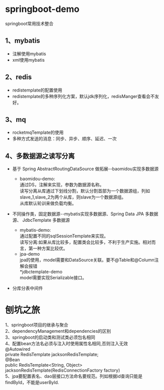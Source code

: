 # springboot-demo
springboot常用技术整合  
## 1、mybatis
* 注解使用mybatis
* xml使用mybatis  
## 2、redis
* redistemplate的配置使用
* redistemplate的多种序列化方案，默认jdk序列化，redisManger查看会不友好。  
## 3、mq  
* rocketmqTemplate的使用
* 多种方式发送的消息：同步、异步、顺序、延迟、一次  
## 4、多数据源之读写分离  
* 基于 Spring AbstractRoutingDataSource 做拓展--baomidou实现多数据源  
  * baomidou-demo:  
    通过DS，注解来实现，参数为数据源名称。  
    读写分离从库通过下划线分割，默认分割首部为一个数据源组，列如slave_1,slave_2为两个从库，则slave为一个数据源组。  
    从库默认轮训来做负载均衡。
* 不同操作类，固定数据源--mybatis实现多数据源、Spring Data JPA 多数据源、 JdbcTemplate 多数据源  
  * mybatis-demo:  
    通过配置不同的sqlSessionTemplate来实现。  
    读写分离:如果从库比较多，配置类会比较多，不利于生产实施。相对而言，第一种方案比较优。  
  * jpa-demo  
    jpa的使用，model需要和DataSource关联。要不@Table和@Column注解会报错  
  *jdbctemplate-demo  
     model需要实现Serializable接口。  
     
    
      
* 分库分表中间件  

# 刨坑之旅
1、springboot项目的继承与聚合   
2、dependencyManagement和dependencies的区别  
3、springboot的启动类和测试类必须包名相同  
4、配置bean方法名必须与注入时使用属性名相同,否则注入无效  
@Autowired  
    private RedisTemplate jacksonRedisTemplate;  
@Bean  
    public RedisTemplate<String, Object> jacksonRedisTemplate(RedisConnectionFactory factory)  
5、jpa要配置表名、dao层接口方法命名要规范。列如根据id查询只能是findById，不能是userById.